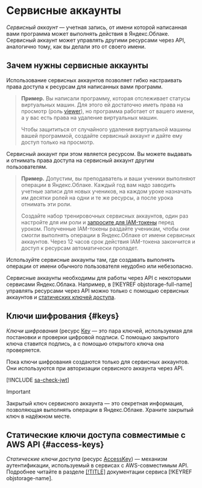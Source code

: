 # Сервисные аккаунты

_Сервисный аккаунт_ — учетная запись, от имени которой написанная вами программа может выполнять действия в Яндекс.Облаке. Сервисный аккаунт может управлять другими ресурсами через API, аналогично тому, как вы делали это от своего имени.

## Зачем нужны сервисные аккаунты

Использование сервисных аккаунтов позволяет гибко настраивать права доступа к ресурсам для написанных вами программ.

>**Пример.** Вы написали программу, которая отслеживает статусы виртуальных машин. Для этого ей достаточно иметь права на просмотр (роль [viewer](../access-control/roles.md#viewer)), но программа работает от вашего имени, а у вас есть права на удаление виртуальных машин.
>
>Чтобы защититься от случайного удаления виртуальной машины вашей программой, создайте сервисный аккаунт и дайте ему доступ только на просмотр.

Сервисный аккаунт при этом является ресурсом. Вы можете выдавать и отнимать права доступа на сервисный аккаунт другим пользователям.

>**Пример.** Допустим, вы преподаватель и ваши ученики выполняют операции в Яндекс.Облаке. Каждый год вам надо заводить учетные записи для новых учеников, на каждом уроке назначать им десятки ролей на одни и те же ресурсы, а после урока отнимать эти роли.
>
>Создайте набор тренировочных сервисных аккаунтов, один раз настройте для им роли и [запросите для IAM-токены](../../operations/iam-token/create-for-sa.md) перед уроком. Полученные IAM-токены раздайте ученикам, чтобы они смогли выполнять операции в Яндекс.Облаке от имени сервисных аккаунтов. Через 12 часов срок действия IAM-токена закончится и доступ к ресурсам автоматически пропадет.

Используйте сервисные аккаунты там, где создавать выполнять операции от имени обычного пользователя неудобно или небезопасно.

Cервисные аккаунты необходимы для работы через API с некоторыми сервисами Яндекс.Облака. Например, в [!KEYREF objstorage-full-name] управлять ресурсами через API можно только с помощью сервисных аккаунтов и [статических ключей доступа](#access-keys).

## Ключи шифрования {#keys}

_Ключи шифрования_ (ресурс [Key](../../api-ref/Key/index.md) — это пара ключей, используемая для постановки и проверки цифровой подписи. С помощью закрытого ключа ставится подпись, а с помощью открытого ключа она проверяется.

Пока ключи шифрования создаются только для сервисных аккаунтов. Они используются при авторизации сервисного аккаунта через API.

[!INCLUDE [sa-check-jwt](../../_includes_service/sa-check-jwt.md)]

>[!IMPORTANT]
>
>Закрытый ключ сервисного аккаунта — это секретная информация, позволяющая выполнять операции в Яндекс.Облаке. Храните закрытый ключ в надёжном месте.

## Статические ключи доступа совместимые с AWS API {#access-keys}

_Статические ключи доступа_ (ресурс [AccessKey](../../api-ref/AccessKey/index.md)) — механизм аутентификации, используемый в сервисах с AWS-совместимым API. Подробнее читайте в разделе [[!TITLE]](../../../storage/s3/index.md) документации сервиса [!KEYREF objstorage-name].